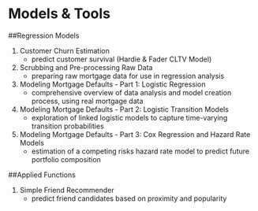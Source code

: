 # Models & Tools

##Regression Models

1. Customer Churn Estimation
    - predict customer survival (Hardie & Fader CLTV Model)
2. Scrubbing and Pre-processing Raw Data
    - preparing raw mortgage data for use in regression analysis
3. Modeling Mortgage Defaults - Part 1: Logistic Regression
    - comprehensive overview of data analysis and model creation process, using real mortgage data
4. Modeling Mortgage Defaults - Part 2: Logistic Transition Models
    - exploration of linked logistic models to capture time-varying transition probabilities
5. Modeling Mortgage Defaults - Part 3: Cox Regression and Hazard Rate Models
    - estimation of a competing risks hazard rate model to predict future portfolio composition
    
##Applied Functions
1. Simple Friend Recommender
    - predict friend candidates based on proximity and popularity

